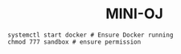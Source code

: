 <h1 align="center">MINI-OJ</h1>

```shell
systemctl start docker # Ensure Docker running
chmod 777 sandbox # ensure permission
```